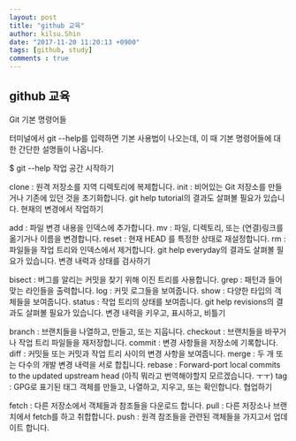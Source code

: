 ```yaml
---
layout: post
title: "github 교육"
author: kilsu.Shin
date: "2017-11-20 11:20:13 +0900"
tags: [github, study]
comments : true
---
```

   
## github 교육

Git 기본 명령어들

터미널에서 git --help를 입력하면 기본 사용법이 나오는데, 이 때 기본 명령어들에 대한 간단한 설명들이 나옵니다.

$ git --help
작업 공간 시작하기

clone : 원격 저장소를 지역 디렉토리에 복제합니다.
init : 비어있는 Git 저장소를 만들거나 기존에 있던 것을 초기화합니다.
git help tutorial의 결과도 살펴볼 필요가 있습니다.
현재의 변경에서 작업하기

add : 파일 변경 내용을 인덱스에 추가합니다.
mv : 파일, 디렉토리, 또는 (연결)링크를 옮기거나 이름을 변경합니다.
reset : 현재 HEAD 를 특정한 상태로 재설정합니다.
rm : 파일들을 작업 트리와 인덱스에서 제거합니다.
git help everyday의 결과도 살펴볼 필요가 있습니다.
변경 내력과 상태를 검사하기

bisect : 버그를 알리는 커밋을 찾기 위해 이진 트리를 사용합니다.
grep : 패턴과 들어맞는 라인들을 출력합니다.
log : 커밋 로그들을 보여줍니다.
show : 다양한 타입의 객체들을 보여줍니다.
status : 작업 트리의 상태를 보여줍니다.
git help revisions의 결과도 살펴볼 필요가 있습니다.
변경 내력을 키우고, 표시하고, 비틀기

branch : 브랜치들을 나열하고, 만들고, 또는 지웁니다.
checkout : 브랜치들을 바꾸거나 작업 트리 파일들을 재저장합니다.
commit : 변경 사항들을 저장소에 기록합니다.
diff : 커밋들 또는 커밋과 작업 트리 사이의 변경 사항을 보여줍니다.
merge : 두 개 또는 다수의 개발 변경 내력을 서로 합칩니다.
rebase : Forward-port local commits to the updated upstream head (아직 뭐라고 번역해야할지 모르겠습니다. ㅜㅜ)
tag : GPG로 표기된 태그 객체를 만들고, 나열하고, 지우고, 또는 확인합니다.
협업하기

fetch : 다른 저장소에서 객체들과 참조들을 다운로드 합니다.
pull : 다른 저장소나 브랜치에서 fetch를 하고 취합합니다.
push : 원격 참조들을 관련된 객체들을 가지고서 업데이트 합니다.